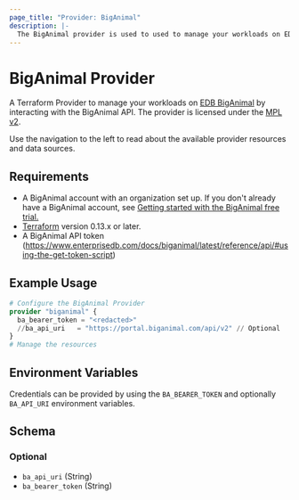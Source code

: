 ```yaml
---
page_title: "Provider: BigAnimal"
description: |-
  The BigAnimal provider is used to used to manage your workloads on EDB BigAnimal.
---
```


# BigAnimal Provider

A Terraform Provider to manage your workloads on [EDB BigAnimal](https://www.enterprisedb.com/products/biganimal-cloud-postgresql)
by interacting with the BigAnimal API. The provider is licensed under the [MPL v2](https://www.mozilla.org/en-US/MPL/2.0/).

Use the navigation to the left to read about the available provider resources and data sources.

## Requirements

* A BigAnimal account with an organization set up. If you don't already have a BigAnimal account,
see [Getting started with the BigAnimal free trial.](https://www.enterprisedb.com/docs/biganimal/latest/free_trial/)
* [Terraform](https://www.terraform.io/downloads.html) version 0.13.x or later.
* A BigAnimal API token (https://www.enterprisedb.com/docs/biganimal/latest/reference/api/#using-the-get-token-script)

## Example Usage
```terraform
# Configure the BigAnimal Provider
provider "biganimal" {
  ba_bearer_token = "<redacted>"
  //ba_api_uri   = "https://portal.biganimal.com/api/v2" // Optional
}
# Manage the resources
```

## Environment Variables

Credentials can be provided by using the `BA_BEARER_TOKEN` and optionally `BA_API_URI` environment variables.

<!-- schema generated by tfplugindocs -->
## Schema

### Optional

- `ba_api_uri` (String)
- `ba_bearer_token` (String)
